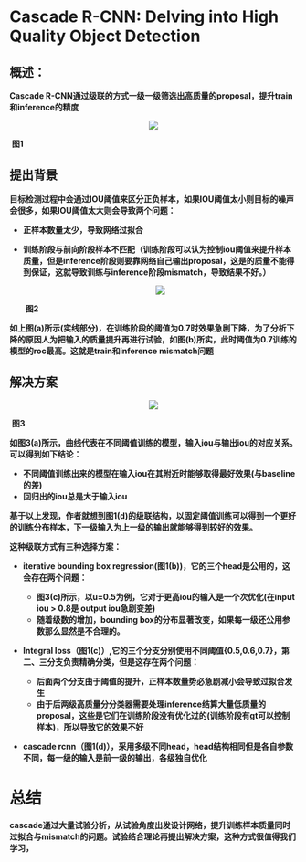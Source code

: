 # Cascade R-CNN: Delving into High Quality Object Detection

## 概述：

**Cascade R-CNN通过级联的方式一级一级筛选出高质量的proposal，提升train和inference的精度**

<div align=center>
<img src="https://note.youdao.com/yws/api/personal/file/WEB6e931f39957cefec87ebf965e3d8cd22?method=download&shareKey=99bcd4b72722bdbb14f9062f04cd45ad"/>
</div>


​                                                                                                                                      **图1**

## 提出背景

**目标检测过程中会通过IOU阈值来区分正负样本，如果IOU阈值太小则目标的噪声会很多，如果IOU阈值太大则会导致两个问题：**

- **正样本数量太少，导致网络过拟合**

- **训练阶段与前向阶段样本不匹配（训练阶段可以认为控制iou阈值来提升样本质量，但是inference阶段则要靠网络自己输出proposal，这是的质量不能得到保证，这就导致训练与inference阶段mismatch，导致结果不好。）**

  <div align=center>
  <img src="https://note.youdao.com/yws/api/personal/file/WEB66e5962eb0b4191706cf1d819f596311?method=download&shareKey=17be16d142f257b70eb4f14fa3201e07"/>
  </div>

  ​                                                                                                                             **图2**

**如上图(a)所示(实线部分)，在训练阶段的阈值为0.7时效果急剧下降，为了分析下降的原因人为把输入的质量提升再进行试验，如图(b)所实，此时阈值为0.7训练的模型的roc最高。这就是train和inference mismatch问题**



## 解决方案

<div align=center>
<img src="https://note.youdao.com/yws/api/personal/file/WEBc4e22409d3ff69801974430b6cb4d06b?method=download&shareKey=e617f338f0738c5149b4483ccce3c12a"/>
</div>

​                                                                                                                                 **图3**

**如图3(a)所示，曲线代表在不同阈值训练的模型，输入iou与输出iou的对应关系。可以得到如下结论：**

- **不同阈值训练出来的模型在输入iou在其附近时能够取得最好效果(与baseline的差)**
- **回归出的iou总是大于输入iou**

**基于以上发现，作者就想到图1(d)的级联结构，以固定阈值训练可以得到一个更好的训练分布样本，下一级输入为上一级的输出就能够得到较好的效果。**



**这种级联方式有三种选择方案：**

- **iterative bounding box regression(图1(b))，它的三个head是公用的，这会存在两个问题：**
  - **图3(c)所示，以u=0.5为例，它对于更高iou的输入是一个次优化(在input iou > 0.8是 output iou急剧变差)**
  - **随着级数的增加，bounding box的分布显著改变，如果每一级还公用参数那么显然是不合理的。**

- **Integral loss（图1(c)）,它的三个分支分别使用不同阈值{0.5,0.6,0.7}，第二、三分支负责精确分类，但是这存在两个问题：**
  - **后面两个分支由于阈值的提升，正样本数量势必急剧减小会导致过拟合发生**
  - **由于后两级高质量分分类器需要处理inference结算大量低质量的proposal，这些是它们在训练阶段没有优化过的(训练阶段有gt可以控制样本)，所以导致它的效果不好**

- **cascade rcnn（图1(d)），采用多级不同head，head结构相同但是各自参数不同，每一级的输入是前一级的输出，各级独自优化**



# 总结

**cascade通过大量试验分析，从试验角度出发设计网络，提升训练样本质量同时过拟合与mismatch的问题。试验结合理论再提出解决方案，这种方式很值得我们学习，**